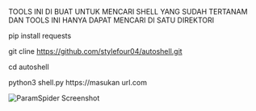 TOOLS INI DI BUAT UNTUK MENCARI SHELL YANG SUDAH TERTANAM DAN TOOLS INI HANYA DAPAT MENCARI DI SATU DIREKTORI

pip install requests

git cline https://github.com/stylefour04/autoshell.git

cd autoshell

python3 shell.py https://masukan url.com

![ParamSpider Screenshot](https://e.top4top.io/p_3379u2do60.jpg)

